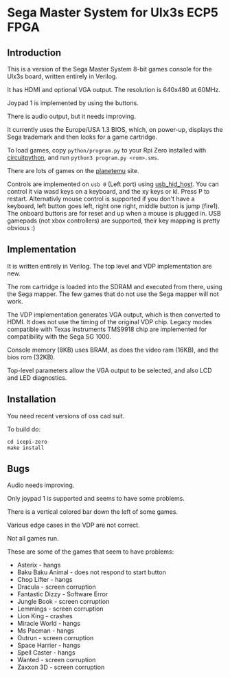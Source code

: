 # Sega Master System for Ulx3s ECP5 FPGA

## Introduction

This is a version of the Sega Master System 8-bit games console for the Ulx3s board, written entirely in Verilog.

It has HDMI and optional VGA output. The resolution is 640x480 at 60MHz.

Joypad 1 is implemented by using the buttons.

There is audio output, but it needs improving.

It currently uses the Europe/USA 1.3 BIOS, which, on power-up,  displays the Sega trademark and then looks for a game cartridge.

To load games, copy `python/program.py` to your Rpi Zero installed with [circuitpython](https://learn.adafruit.com/circuitpython-on-raspberrypi-linux/installing-circuitpython-on-raspberry-pi), and run `python3 program.py <rom>.sms`.

There are lots of games on the [planetemu](https://www.planetemu.net/roms/sega-master-system) site.

Controls are implemented on `usb 0` (Left port) using [usb_hid_host](https://github.com/nand2mario/usb_hid_host). You can control it via wasd keys on a keyboard, and the xy keys or kl. Press P to restart. Alternativly mouse control is supported if you don't have a keyboard, left button goes left, right one right, middle button is jump (fire1). The onboard buttons are for reset and up when a mouse is plugged in. USB gamepads (not xbox controllers) are supported, their key mapping is pretty obvious :)

## Implementation

It is written entirely in Verilog. The top level and VDP implementation are new.

The rom cartridge is loaded into the SDRAM and executed from there, using the Sega mapper. The few games that do not use the Sega mapper will not work.

The VDP implementation generates VGA output, which is then converted to HDMI. It does not use the timing of the original VDP chip. Legacy modes compatible with Texas Instruments TMS9918 chip are implemented for compatibility with the Sega SG 1000.

Console memory (8KB) uses BRAM, as does the video ram (16KB), and the bios rom (32KB).

Top-level parameters allow the VGA output to be selected, and also LCD and LED diagnostics.

## Installation

You need recent versions of oss cad suit.

To build do:

```
cd icepi-zero
make install
```

## Bugs

Audio needs improving.

Only joypad 1 is supported and seems to have some problems.

There is a vertical colored bar down the left of some games.

Various edge cases in the VDP are not correct.

Not all games run.

These are some of the games that seem to have problems:

- Asterix - hangs
- Baku Baku Animal - does not respond to start button
- Chop Lifter - hangs
- Dracula - screen corruption
- Fantastic Dizzy - Software Error
- Jungle Book - screen corruption
- Lemmings - screen corruption
- Lion King - crashes
- Miracle World - hangs
- Ms Pacman - hangs
- Outrun - screen corruption
- Space Harrier - hangs
- Spell Caster - hangs
- Wanted - screen corruption
- Zaxxon 3D - screen corruption
